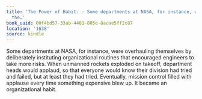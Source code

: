 ```yaml
---
title: 'The Power of Habit: : Some departments at NASA, for instance, were overhauling
  the…'
book_uuid: 00f4bd57-33ab-4481-805e-8acae5ff2c87
location: '1638'
source: kindle
---
```


Some departments at NASA, for instance, were overhauling themselves by deliberately instituting organizational routines that encouraged engineers to take more risks. When unmanned rockets exploded on takeoff, department heads would applaud, so that everyone would know their division had tried and failed, but at least they had tried. Eventually, mission control filled with applause every time something expensive blew up. It became an organizational habit.